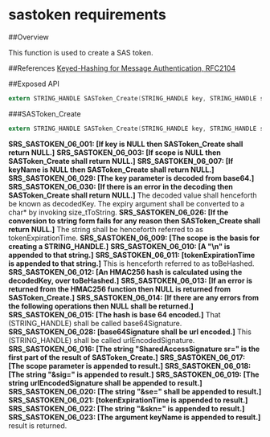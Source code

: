 sastoken requirements
================
 
##Overview

This function is used to create a SAS token.

##References
[Keyed-Hashing for Message Authentication, RFC2104](https://www.ietf.org/rfc/rfc2104.txt)

##Exposed API
```c
extern STRING_HANDLE SASToken_Create(STRING_HANDLE key, STRING_HANDLE scope, STRING_HANDLE keyName, size_t expiry);
```
 
###SASToken_Create 
```c
extern STRING_HANDLE SASToken_Create(STRING_HANDLE key, STRING_HANDLE scope, STRING_HANDLE keyName, size_t expiry);
```

**SRS_SASTOKEN_06_001: [**If key is NULL then SASToken_Create shall return NULL.**]** 
**SRS_SASTOKEN_06_003: [**If scope is NULL then SASToken_Create shall return NULL.**]**
**SRS_SASTOKEN_06_007: [**If keyName is NULL then SASToken_Create shall return NULL.**]**  
**SRS_SASTOKEN_06_029: [**The key parameter is decoded from base64.**]**
**SRS_SASTOKEN_06_030: [**If there is an error in the decoding then SASToken_Create shall return NULL.**]** The decoded value shall henceforth be known as decodedKey.
The expiry argument shall be converted to a char* by invoking size_tToString.
**SRS_SASTOKEN_06_026: [**If the conversion to string form fails for any reason then SASToken_Create shall return NULL.**]** The string shall be henceforth referred to as tokenExpirationTime.
**SRS_SASTOKEN_06_009: [**The scope is the basis for creating a STRING_HANDLE.**]**
**SRS_SASTOKEN_06_010: [**A "\n" is appended to that string.**]**
**SRS_SASTOKEN_06_011: [**tokenExpirationTime is appended to that string.**]** This is henceforth referred to as toBeHashed. 
**SRS_SASTOKEN_06_012: [**An HMAC256 hash is calculated using the decodedKey, over toBeHashed.**]** 
**SRS_SASTOKEN_06_013: [**If an error is returned from the HMAC256 function then NULL is returned from SASToken_Create.**]** 
**SRS_SASTOKEN_06_014: [**If there are any errors from the following operations then NULL shall be returned.**]** 
**SRS_SASTOKEN_06_015: [**The hash is base 64 encoded.**]** That (STRING_HANDLE) shall be called base64Signature. 
**SRS_SASTOKEN_06_028: [**base64Signature shall be url encoded.**]** This (STRING_HANDLE) shall be called urlEncodedSignature. 
**SRS_SASTOKEN_06_016: [**The string "SharedAccessSignature sr=" is the first part of the result of SASToken_Create.**]**
**SRS_SASTOKEN_06_017: [**The scope parameter is appended to result.**]**
**SRS_SASTOKEN_06_018: [**The string "&sig=" is appended to result.**]**
**SRS_SASTOKEN_06_019: [**The string urlEncodedSignature shall be appended to result.**]**
**SRS_SASTOKEN_06_020: [**The string "&se=" shall be appended to result.**]**
**SRS_SASTOKEN_06_021: [**tokenExpirationTime is appended to result.**]**
**SRS_SASTOKEN_06_022: [**The string "&skn=" is appended to result.**]**
**SRS_SASTOKEN_06_023: [**The argument keyName is appended to result.**]** 
result is returned.

